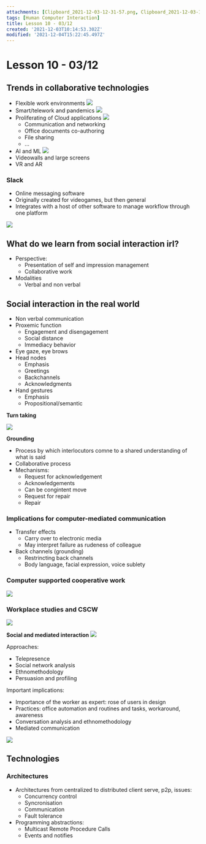 ```yaml
---
attachments: [Clipboard_2021-12-03-12-31-57.png, Clipboard_2021-12-03-12-32-47.png, Clipboard_2021-12-03-12-33-55.png, Clipboard_2021-12-03-12-37-41.png, Clipboard_2021-12-03-12-43-06.png, Clipboard_2021-12-03-12-52-52.png, Clipboard_2021-12-03-12-59-03.png, Clipboard_2021-12-04-17-14-18.png, Clipboard_2021-12-04-17-16-30.png, Clipboard_2021-12-04-17-18-54.png]
tags: [Human Computer Interaction]
title: Lesson 10 - 03/12
created: '2021-12-03T10:14:53.302Z'
modified: '2021-12-04T15:22:45.497Z'
---
```


# Lesson 10 - 03/12

## Trends in collaborative technologies

- Flexible work environments ![](@attachment/Clipboard_2021-12-03-12-31-57.png)
- Smart/telework and pandemics ![](@attachment/Clipboard_2021-12-03-12-32-47.png)
- Proliferating of Cloud applications ![](@attachment/Clipboard_2021-12-03-12-33-55.png)
  - Communication and networking
  - Office documents co-authoring
  - File sharing
  - ...
- AI and ML ![](@attachment/Clipboard_2021-12-03-12-37-41.png)
- Videowalls and large screens
- VR and AR

### Slack

- Online messaging software
- Originally created for videogames, but then general
- Integrates with a host of other software to manage workflow through one platform

![](@attachment/Clipboard_2021-12-03-12-43-06.png)

## What do we learn from social interaction irl?

- Perspective:
  - Presentation of self and impression management
  - Collaborative work
- Modalities
  - Verbal and non verbal

## Social interaction in the real world

- Non verbal communication
- Proxemic function
  - Engagement and disengagement
  - Social distance
  - Immediacy behavior
- Eye gaze, eye brows
- Head nodes
  - Emphasis
  - Greetings
  - Backchannels
  - Acknowledgments
- Hand gestures
  - Emphasis
  - Propositional/semantic

**Turn taking**

![](@attachment/Clipboard_2021-12-03-12-52-52.png)

**Grounding**

- Process by which interlocutors comne to a shared understanding of what is said
- Collaborative process
- Mechanisms:
  - Request for acknowledgement
  - Acknowledgements
  - Can be congintent move
  - Request for repair
  - Repair

### Implications for computer-mediated communication

- Transfer effects
  - Carry over to electronic media
  - May interpret failure as rudeness of colleague
- Back channels (grounding)
  - Restrincting back channels
  - Body language, facial expression, voice sublety

### Computer supported cooperative work

![](@attachment/Clipboard_2021-12-03-12-59-03.png)

### Workplace studies and CSCW

![](@attachment/Clipboard_2021-12-04-17-14-18.png)

**Social and mediated interaction**
![](@attachment/Clipboard_2021-12-04-17-16-30.png)

Approaches:
- Telepresence
- Social network analysis
- Ethnomethodology
- Persuasion and profiling

Important implications:
- Importance of the worker as expert: rose of users in design
- Practices: office automation and routines and tasks, workaround, awareness
- Conversation analysis and ethnomethodology
- Mediated communication

![](@attachment/Clipboard_2021-12-04-17-18-54.png)

## Technologies

### Architectures

- Architectures from centralized to distributed client serve, p2p, issues:
  - Concurrency control
  - Syncronisation
  - Communication
  - Fault tolerance
- Programming abstractions:
  - Multicast Remote Procedure Calls
  - Events and notifies
